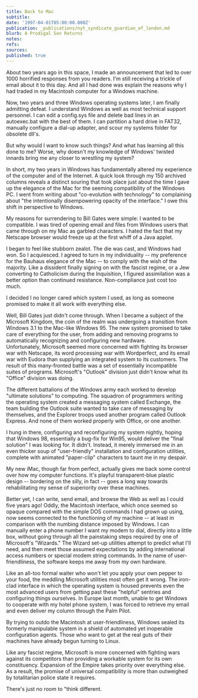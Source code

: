 ```yaml
---
title: Back to Mac
subtitle: 
date: '1997-04-01T05:00:00.000Z'
publication: _publications/nyt_syndicate_guardian_of_london.md
blurb: A Prodigal Son Returns
notes: 
refs: 
sources: 
published: true
---
```

About two years ago in this space, I made an announcement that led to over 1000 horrified responses from you readers. I'm still receiving a trickle of email about it to this day. And all I had done was explain the reasons why I had traded in my Macintosh computer for a Windows machine.

Now, two years and three Windows operating systems later, I am finally admitting defeat. I understand Windows as well as most technical support personnel. I can edit a config.sys file and delete bad lines in an autoexec.bat with the best of them. I can partition a hard drive in FAT32, manually configure a dial-up adapter, and scour my systems folder for obsolete dll's.

But why would I want to know such things? And what has learning all this done to me? Worse, why doesn't my knowledge of Windows' twisted innards bring me any closer to wrestling my system?

In short, my two years in Windows has fundamentally altered my experience of the computer and of the Internet. A quick look through my 150 archived columns reveals a distinct souring that took place just about the time I gave up the elegance of the Mac for the seeming compatibility of the Windows PC. I went from writing about "co-evolution with technology" to complaining about "the intentionally disempowering opacity of the interface." I owe this shift in perspective to Windows.

My reasons for surrendering to Bill Gates were simple: I wanted to be compatible. I was tired of opening email and files from Windows users that came through on my Mac as garbled characters. I hated the fact that my Netscape browser would freeze up at the first whiff of a Java applet.

I began to feel like stubborn zealot. The die was cast, and Windows had won. So I acquiesced. I agreed to turn in my individuality -- my preference for the Bauhaus elegance of the Mac -- to comply with the wish of the majority. Like a dissident finally signing on with the fascist regime, or a Jew converting to Catholicism during the Inquisition, I figured assimilation was a better option than continued resistance. Non-compliance just cost too much.

I decided I no longer cared which system I used, as long as someone promised to make it all work with everything else.

Well, Bill Gates just didn't come through. When I became a subject of the Microsoft Kingdom, the coin of the realm was undergoing a transition from Windows 3.1 to the Mac-like Windows 95. The new system promised to take care of everything for the user, from adding and removing programs to automatically recognizing and configuring new hardware.  
Unfortunately, Microsoft seemed more concerned with fighting its browser war with Netscape, its word processing war with Wordperfect, and its email war with Eudora than supplying an integrated system to its customers. The result of this many-fronted battle was a set of essentially incompatible suites of programs. Microsoft's "Outlook" division just didn't know what its "Office" division was doing.

The different battalions of the Windows army each worked to develop "ultimate solutions" to computing. The squadron of programmers writing the operating system created a messaging system called Exchange, the team building the Outlook suite wanted to take care of messaging by themselves, and the Explorer troops used another program called Outlook Express. And none of them worked properly with Office, or one another.

I hung in there, configuring and reconfiguring my system nightly, hoping that Windows 98, essentially a bug-fix for Win95, would deliver the "final solution" I was looking for. It didn't. Instead, it merely immersed me in an even thicker soup of "user-friendly" installation and configuration utilities, complete with animated "paper-clip" characters to taunt me in my despair.

My new iMac, though far from perfect, actually gives me back some control over how my computer functions. It's playful transparent-blue plastic design -- bordering on the silly, in fact -- goes a long way towards rehabilitating my sense of superiority over these machines.

Better yet, I can write, send email, and browse the Web as well as I could five years ago! Oddly, the Macintosh interface, which once seemed so opaque compared with the simple DOS commands I had grown up using, now seems connected to the functioning of my machine -- at least in comparison with the numbing distance imposed by Windows. I can manually enter a phone number I want my modem to dial, directly into a little box, without going through all the painstaking steps required by one of Microsoft's "Wizards." The Wizard set-up utilities attempt to predict what I'll need, and then meet those assumed expectations by adding international access numbers or special modem string commands. In the name of user-friendliness, the software keeps me away from my own hardware.

Like an all-too formal waiter who won't let you apply your own pepper to your food, the meddling Microsoft utilities most often get it wrong. The iron-clad interface in which the operating system is housed prevents even the most advanced users from getting past these "helpful" sentries and configuring things ourselves. In Europe last month, unable to get Windows to cooperate with my hotel phone system, I was forced to retrieve my email and even deliver my column through the Palm Pilot.

By trying to outdo the Macintosh at user-friendliness, Windows sealed its formerly manipulable system in a shield of automated yet inoperable configuration agents. Those who want to get at the real guts of their machines have already begun turning to Linux.

Like any fascist regime, Microsoft is more concerned with fighting wars against its competitors than providing a workable system for its own constituency. Expansion of the Empire takes priority over everything else. As a result, the promise of universal compatibility is more than outweighed by totalitarian police state it requires.

There's just no room to "think different.
